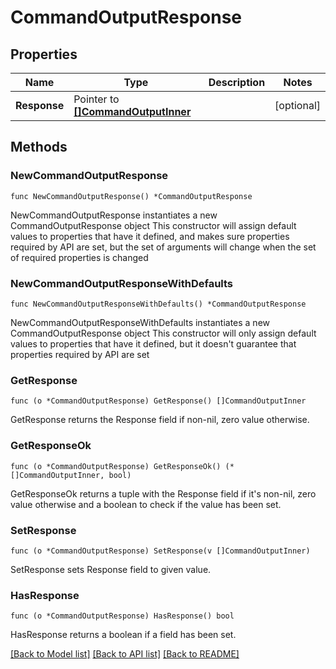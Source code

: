 # CommandOutputResponse

## Properties

Name | Type | Description | Notes
------------ | ------------- | ------------- | -------------
**Response** | Pointer to [**[]CommandOutputInner**](CommandOutputInner.md) |  | [optional] 

## Methods

### NewCommandOutputResponse

`func NewCommandOutputResponse() *CommandOutputResponse`

NewCommandOutputResponse instantiates a new CommandOutputResponse object
This constructor will assign default values to properties that have it defined,
and makes sure properties required by API are set, but the set of arguments
will change when the set of required properties is changed

### NewCommandOutputResponseWithDefaults

`func NewCommandOutputResponseWithDefaults() *CommandOutputResponse`

NewCommandOutputResponseWithDefaults instantiates a new CommandOutputResponse object
This constructor will only assign default values to properties that have it defined,
but it doesn't guarantee that properties required by API are set

### GetResponse

`func (o *CommandOutputResponse) GetResponse() []CommandOutputInner`

GetResponse returns the Response field if non-nil, zero value otherwise.

### GetResponseOk

`func (o *CommandOutputResponse) GetResponseOk() (*[]CommandOutputInner, bool)`

GetResponseOk returns a tuple with the Response field if it's non-nil, zero value otherwise
and a boolean to check if the value has been set.

### SetResponse

`func (o *CommandOutputResponse) SetResponse(v []CommandOutputInner)`

SetResponse sets Response field to given value.

### HasResponse

`func (o *CommandOutputResponse) HasResponse() bool`

HasResponse returns a boolean if a field has been set.


[[Back to Model list]](../README.md#documentation-for-models) [[Back to API list]](../README.md#documentation-for-api-endpoints) [[Back to README]](../README.md)



